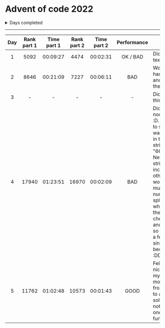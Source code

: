 # Advent of code 2022
<details><summary>Days completed</summary>

- [x] Day 1
- [x] Day 2
- [x] Day 3   
- [ ] Day 4   
- [ ] Day 5   
- [ ] Day 6   
- [ ] Day 7   
- [ ] Day 8   
- [ ] Day 9   
- [ ] Day 10  
- [ ] Day 11
- [ ] Day 12
- [ ] Day 13
- [ ] Day 14
- [ ] Day 15
- [ ] Day 16
- [ ] Day 17
- [ ] Day 18
- [ ] Day 19
- [ ] Day 20
- [ ] Day 21
- [ ] Day 22
- [ ] Day 23
- [ ] Day 24
- [ ] Day 25
</details>

<hr>

| Day | Rank part 1 | Time part 1 | Rank part 2 | Time part 2 | Performance | Reason
| :---: | :---: | :---: | :---: | :---: | :---: | --- |
| 1 | 5092 | 00:09:27 | 4474 | 00:02:31 | OK / BAD | Didn't read the text correctly
| 2 | 8646 | 00:21:09 | 7227 | 00:06:11 | BAD | Woke up late, had no coffee and didn't read the text corretly
| 3 | - | - | - | - | - | Didn't compete this day.
| 4 | 17940 | 01:23:51 | 16970 | 00:02:09 | BAD | Did some major noob mistakes :D. Joined array to string so 97 was "included" in the other string "6667686970"... Never test strings if they include each other when working with multiple numbers. Didn't split on '-' so when i checked the strings i checked the first and last number so i missed quite a few numbers since 60-60 became 6-0... :DDD
| 5 | 11762 | 01:02:48 | 10573 | 00:01:43 | GOOD | Felt good. Really nice exercise in my opinion movin crates from one stack to another. My solution might not be the best one but it was fun :)